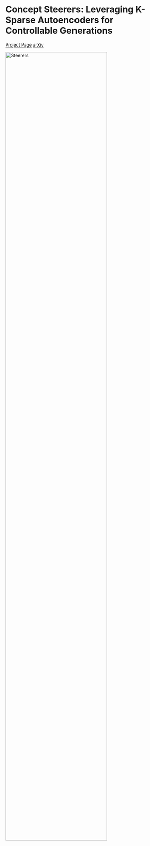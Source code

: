# Concept Steerers: Leveraging K-Sparse Autoencoders for Controllable Generations
[Project Page](https://steerers.github.io/) [arXiv](https://arxiv.org/abs/2501.19066)

<img src="./assets/main.png" alt="Steerers" width="80%">

